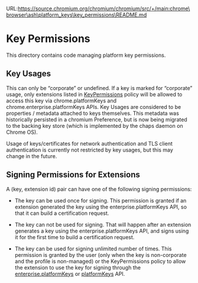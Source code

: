 URL:https://source.chromium.org/chromium/chromium/src/+/main:chrome\browser\ash\platform_keys\key_permissions\README.md
# Key Permissions

This directory contains code managing platform key permissions.

## Key Usages

This can only be “corporate” or undefined. If a key is marked for “corporate”
usage, only extensions listed in
[KeyPermissions](https://cloud.google.com/docs/chrome-enterprise/policies/?policy=KeyPermissions)
policy will be allowed to access this key via chrome.platformKeys and
chrome.enterprise.platformKeys APIs. Key Usages are considered to be
properties / metadata attached to keys themselves. This metadata was
historically persisted in a chromium Preference, but is now being migrated to
the backing key store (which is implemented by the chaps daemon on Chrome OS).

Usage of keys/certificates for network authentication and TLS client
authentication is currently not restricted by key usages, but this may change in
the future.

## Signing Permissions for Extensions

A (key, extension id) pair can have one of the following signing permissions:

* The key can be used once for signing. This permission is granted if an
extension generated the key using the enterprise.platformKeys API, so that it
can build a certification request.

* The key can not be used for signing. That will happen after an extension
generates a key using the enterprise.platformKeys API, and signs using it for
the first time to build a certification request.

* The key can be used for signing unlimited number of times. This permission is
granted by the user (only when the key is non-corporate and the profile is
non-managed) or the KeyPermissions policy to allow the extension to use the
key for signing through the
[enterprise.platformKeys](https://developer.chrome.com/extensions/enterprise.platformKeys)
or [platformKeys](https://developer.chrome.com/extensions/platformKeys) API.
